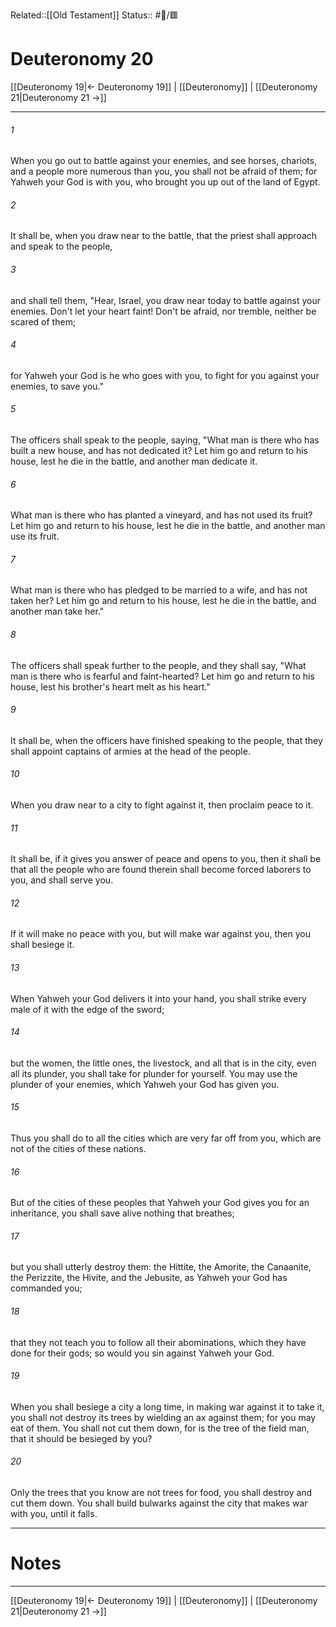 Related::[[Old Testament]]
Status:: #📖/🟥
# Deuteronomy 20

[[Deuteronomy 19|← Deuteronomy 19]] | [[Deuteronomy]] | [[Deuteronomy 21|Deuteronomy 21 →]]
***



###### 1 
When you go out to battle against your enemies, and see horses, chariots, and a people more numerous than you, you shall not be afraid of them; for Yahweh your God is with you, who brought you up out of the land of Egypt. 

###### 2 
It shall be, when you draw near to the battle, that the priest shall approach and speak to the people, 

###### 3 
and shall tell them, "Hear, Israel, you draw near today to battle against your enemies. Don't let your heart faint! Don't be afraid, nor tremble, neither be scared of them; 

###### 4 
for Yahweh your God is he who goes with you, to fight for you against your enemies, to save you." 

###### 5 
The officers shall speak to the people, saying, "What man is there who has built a new house, and has not dedicated it? Let him go and return to his house, lest he die in the battle, and another man dedicate it. 

###### 6 
What man is there who has planted a vineyard, and has not used its fruit? Let him go and return to his house, lest he die in the battle, and another man use its fruit. 

###### 7 
What man is there who has pledged to be married to a wife, and has not taken her? Let him go and return to his house, lest he die in the battle, and another man take her." 

###### 8 
The officers shall speak further to the people, and they shall say, "What man is there who is fearful and faint-hearted? Let him go and return to his house, lest his brother's heart melt as his heart." 

###### 9 
It shall be, when the officers have finished speaking to the people, that they shall appoint captains of armies at the head of the people. 

###### 10 
When you draw near to a city to fight against it, then proclaim peace to it. 

###### 11 
It shall be, if it gives you answer of peace and opens to you, then it shall be that all the people who are found therein shall become forced laborers to you, and shall serve you. 

###### 12 
If it will make no peace with you, but will make war against you, then you shall besiege it. 

###### 13 
When Yahweh your God delivers it into your hand, you shall strike every male of it with the edge of the sword; 

###### 14 
but the women, the little ones, the livestock, and all that is in the city, even all its plunder, you shall take for plunder for yourself. You may use the plunder of your enemies, which Yahweh your God has given you. 

###### 15 
Thus you shall do to all the cities which are very far off from you, which are not of the cities of these nations. 

###### 16 
But of the cities of these peoples that Yahweh your God gives you for an inheritance, you shall save alive nothing that breathes; 

###### 17 
but you shall utterly destroy them: the Hittite, the Amorite, the Canaanite, the Perizzite, the Hivite, and the Jebusite, as Yahweh your God has commanded you; 

###### 18 
that they not teach you to follow all their abominations, which they have done for their gods; so would you sin against Yahweh your God. 

###### 19 
When you shall besiege a city a long time, in making war against it to take it, you shall not destroy its trees by wielding an ax against them; for you may eat of them. You shall not cut them down, for is the tree of the field man, that it should be besieged by you? 

###### 20 
Only the trees that you know are not trees for food, you shall destroy and cut them down. You shall build bulwarks against the city that makes war with you, until it falls.

---
# Notes


***
[[Deuteronomy 19|← Deuteronomy 19]] | [[Deuteronomy]] | [[Deuteronomy 21|Deuteronomy 21 →]]
